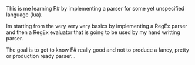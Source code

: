 This is me learning F# by implementing a parser for some yet unspecified language (lua). 

Im starting from the very very very basics by implementing a RegEx parser and then a RegEx evaluator that is going to be used by my hand writting parser.

The goal is to get to know F# really good and not to produce a fancy, pretty or production ready parser...

